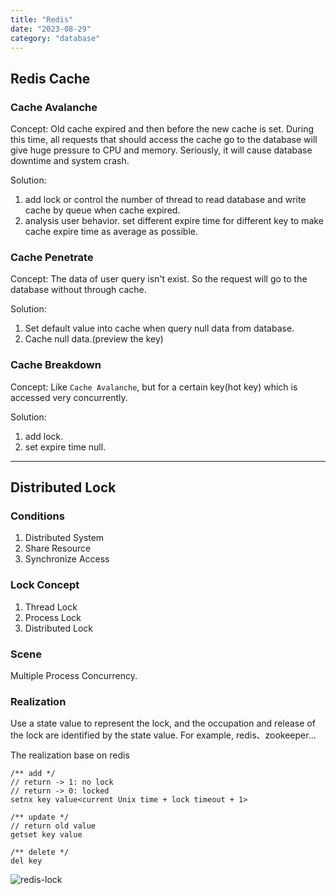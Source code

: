 ```yaml
---
title: "Redis"
date: "2023-08-29"
category: "database"
---
```


## Redis Cache

### Cache Avalanche

Concept: Old cache expired and then before the new cache is set. During this time, all requests that should access the cache go to the database 
will give huge pressure to CPU and memory. Seriously, it will cause database downtime and system crash.

Solution: 
  1. add lock or control the number of thread to read database and write cache by queue when cache expired.
  2. analysis user behavior. set different expire time for different key to make cache expire time as average as possible.


### Cache Penetrate

Concept: The data of user query isn't exist. So the request will go to the database without through cache.

Solution: 
  1. Set default value into cache when query null data from database.
  2. Cache null data.(preview the key)

### Cache Breakdown

Concept: Like `Cache Avalanche`, but for a certain key(hot key) which is accessed very concurrently.

Solution: 
  1. add lock.
  2. set expire time null.

<hr/>

## Distributed Lock

### Conditions

1. Distributed System
2. Share Resource
3. Synchronize Access

### Lock Concept

1. Thread Lock
2. Process Lock
3. Distributed Lock

### Scene

Multiple Process Concurrency.

### Realization

Use a state value to represent the lock, and the occupation and release of the lock are identified by the state value. For example, redis、zookeeper...

The realization base on redis

```
/** add */
// return -> 1: no lock 
// return -> 0: locked 
setnx key value<current Unix time + lock timeout + 1>

/** update */
// return old value
getset key value

/** delete */
del key
```

![redis-lock](/images/redis-lock.jpg)